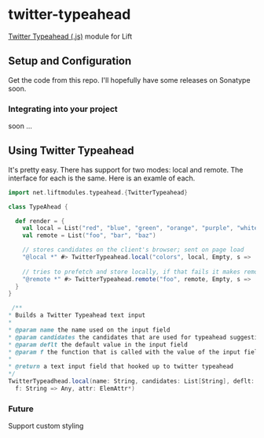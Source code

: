 twitter-typeahead
=================

<a href="https://github.com/twitter/typeahead.js/">Twitter Typeahead (.js)</a> module for Lift 

## Setup and Configuration 

Get the code from this repo. I'll hopefully have some releases on Sonatype soon.

### Integrating into your project

soon ...

## Using Twitter Typeahead

It's pretty easy. There has support for two modes: local and remote. The interface
for each is the same. Here is an examle of each.


```scala
import net.liftmodules.typeahead.{TwitterTypeahead}

class TypeAhead {

  def render = {
    val local = List("red", "blue", "green", "orange", "purple", "white", "grey")
    val remote = List("foo", "bar", "baz")

    // stores candidates on the client's browser; sent on page load
    "@local *" #> TwitterTypeahead.local("colors", local, Empty, s =>  {}) &
    
    // tries to prefetch and store locally, if that fails it makes remote ajax requests on input
    "@remote *" #> TwitterTypeahead.remote("foo", remote, Empty, s =>  {})
  }
}

 /**
* Builds a Twitter Typeahead text input 
*
* @param name the name used on the input field
* @param candidates the candidates that are used for typeahead suggestions
* @param deflt the default value in the input field
* @param f the function that is called with the value of the input field on form post
*
* @return a text input field that hooked up to twitter typeahead
*/
TwitterTypeadhead.local(name: String, candidates: List[String], deflt: Box[String], 
  f: String => Any, attr: ElemAttr*)

```
### Future
Support custom styling



